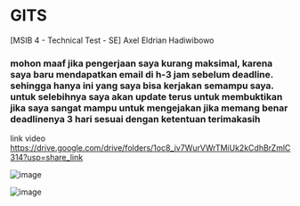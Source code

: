 # GITS

[MSIB 4 - Technical Test - SE] Axel Eldrian Hadiwibowo

### mohon maaf jika pengerjaan saya kurang maksimal, karena saya baru mendapatkan email di h-3 jam sebelum deadline. sehingga hanya ini yang saya bisa kerjakan semampu saya. untuk selebihnya saya akan update terus untuk membuktikan jika saya sangat mampu untuk mengejakan jika memang benar deadlinenya 3 hari sesuai dengan ketentuan terimakasih

link video https://drive.google.com/drive/folders/1oc8_iv7WurVWrTMiUk2kCdhBrZmlC314?usp=share_link

![image](https://user-images.githubusercontent.com/91566708/218437533-2561f7eb-519d-451c-b3d7-5ad5c6190f3b.png)

![image](https://user-images.githubusercontent.com/91566708/218437666-ee953b76-4eda-44b8-9904-9c2265e4aec1.png)



